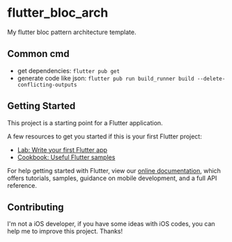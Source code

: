 # flutter_bloc_arch

My flutter bloc pattern architecture template.

## Common cmd

* get dependencies: `flutter pub get`
* generate code like json: `flutter pub run build_runner build --delete-conflicting-outputs`

## Getting Started

This project is a starting point for a Flutter application.

A few resources to get you started if this is your first Flutter project:

- [Lab: Write your first Flutter app](https://flutter.dev/docs/get-started/codelab)
- [Cookbook: Useful Flutter samples](https://flutter.dev/docs/cookbook)

For help getting started with Flutter, view our
[online documentation](https://flutter.dev/docs), which offers tutorials,
samples, guidance on mobile development, and a full API reference.

## Contributing

I'm not a iOS developer, if you have some ideas with iOS codes, you can help me to improve this project. Thanks!
